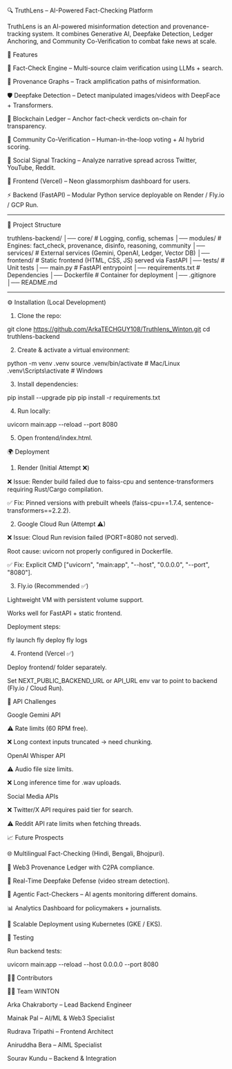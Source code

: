 
🔍 TruthLens – AI-Powered Fact-Checking Platform

TruthLens is an AI-powered misinformation detection and provenance-tracking system.
It combines Generative AI, Deepfake Detection, Ledger Anchoring, and Community Co-Verification to combat fake news at scale.


🚀 Features

🧠 Fact-Check Engine – Multi-source claim verification using LLMs + search.

🔗 Provenance Graphs – Track amplification paths of misinformation.

🛡 Deepfake Detection – Detect manipulated images/videos with DeepFace + Transformers.

📜 Blockchain Ledger – Anchor fact-check verdicts on-chain for transparency.

🤝 Community Co-Verification – Human-in-the-loop voting + AI hybrid scoring.

📡 Social Signal Tracking – Analyze narrative spread across Twitter, YouTube, Reddit.

🎨 Frontend (Vercel) – Neon glassmorphism dashboard for users.

⚡ Backend (FastAPI) – Modular Python service deployable on Render / Fly.io / GCP Run.



---

📂 Project Structure

truthlens-backend/
│── core/                # Logging, config, schemas
│── modules/             # Engines: fact_check, provenance, disinfo, reasoning, community
│── services/            # External services (Gemini, OpenAI, Ledger, Vector DB)
│── frontend/            # Static frontend (HTML, CSS, JS) served via FastAPI
│── tests/               # Unit tests
│── main.py              # FastAPI entrypoint
│── requirements.txt     # Dependencies
│── Dockerfile           # Container for deployment
│── .gitignore
│── README.md


---

⚙ Installation (Local Development)

1. Clone the repo:

git clone https://github.com/ArkaTECHGUY108/Truthlens_Winton.git
cd truthlens-backend


2. Create & activate a virtual environment:

python -m venv .venv
source .venv/bin/activate   # Mac/Linux
.venv\Scripts\activate      # Windows


3. Install dependencies:

pip install --upgrade pip
pip install -r requirements.txt


4. Run locally:

uvicorn main:app --reload --port 8080


5. Open frontend/index.html.


🌍 Deployment

1. Render (Initial Attempt ❌)

❌ Issue: Render build failed due to faiss-cpu and sentence-transformers requiring Rust/Cargo compilation.

✅ Fix: Pinned versions with prebuilt wheels (faiss-cpu==1.7.4, sentence-transformers==2.2.2).


2. Google Cloud Run (Attempt ⚠)

❌ Issue: Cloud Run revision failed (PORT=8080 not served).

Root cause: uvicorn not properly configured in Dockerfile.

✅ Fix: Explicit CMD ["uvicorn", "main:app", "--host", "0.0.0.0", "--port", "8080"].


3. Fly.io (Recommended ✅)

Lightweight VM with persistent volume support.

Works well for FastAPI + static frontend.

Deployment steps:

fly launch
fly deploy
fly logs


4. Frontend (Vercel ✅)

Deploy frontend/ folder separately.

Set NEXT_PUBLIC_BACKEND_URL or API_URL env var to point to backend (Fly.io / Cloud Run).


🛑 API Challenges

Google Gemini API

⚠ Rate limits (60 RPM free).

❌ Long context inputs truncated → need chunking.


OpenAI Whisper API

⚠ Audio file size limits.

❌ Long inference time for .wav uploads.


Social Media APIs

❌ Twitter/X API requires paid tier for search.

⚠ Reddit API rate limits when fetching threads.


📈 Future Prospects

🌐 Multilingual Fact-Checking (Hindi, Bengali, Bhojpuri).

🔗 Web3 Provenance Ledger with C2PA compliance.

🎥 Real-Time Deepfake Defense (video stream detection).

🤖 Agentic Fact-Checkers – AI agents monitoring different domains.

📊 Analytics Dashboard for policymakers + journalists.

🚀 Scalable Deployment using Kubernetes (GKE / EKS).


🧪 Testing

Run backend tests:

uvicorn main:app --reload --host 0.0.0.0 --port 8080


🧑‍💻 Contributors

👨‍💻 Team WINTON

Arka Chakraborty – Lead Backend Engineer

Mainak Pal – AI/ML & Web3 Specialist

Rudrava Tripathi – Frontend Architect

Aniruddha Bera – AIML Specialist

Sourav Kundu – Backend & Integration
